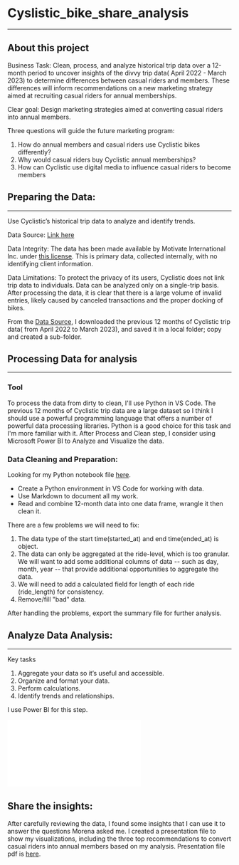 # Cyslistic_bike_share_analysis
---

## About this project

Business Task: Clean, process, and analyze historical trip data over a 12-month period to uncover insights of the divvy trip data( April 2022 - March 2023) to determine differences between casual riders and members. These differences will inform recommendations on a new marketing strategy aimed at recruiting casual riders for annual memberships.

Clear goal: Design marketing strategies aimed at converting casual riders into annual members.

Three questions will guide the future marketing program:
1. How do annual members and casual riders use Cyclistic bikes differently?
2. Why would casual riders buy Cyclistic annual memberships?
3. How can Cyclistic use digital media to influence casual riders to become members

## Preparing the Data: 
---

Use Cyclistic’s historical trip data to analyze and identify trends.

Data Source: [Link here](https://divvy-tripdata.s3.amazonaws.com/index.html)

Data Integrity: The data has been made available by Motivate International Inc. under [this license](https://ride.divvybikes.com/data-license-agreement). This is primary data, collected internally, with no identifying client information.

Data Limitations: To protect the privacy of its users, Cyclistic does not link trip data to individuals. Data can be analyzed only on a single-trip basis. After processing the data, it is clear that there is a large volume of invalid entries, likely caused by canceled transactions and the proper docking of bikes.

From the [Data Source](https://divvy-tripdata.s3.amazonaws.com/index.html), I downloaded the previous 12 months of Cyclistic trip data( from April 2022 to March 2023), and saved it in a local folder; copy and created a sub-folder. 

## Processing Data for analysis
---

### Tool
To process the data from dirty to clean, I'll use Python in VS Code. The previous 12 months of Cyclistic trip data are a large dataset so I think I should use a powerful programming language that offers a number of powerful data processing libraries. Python is a good choice for this task and I'm more familiar with it. After Process and Clean step, I consider using Microsoft Power BI to Analyze and Visualize the data.

### Data Cleaning and Preparation:
Looking for my Python notebook file [here](https://github.com/LucasAnalyst/CaseStudy_Cyclistic/blob/main/Cyclistic_bike_share_clean.ipynb).
- Create a Python environment in VS Code for working with data.
- Use Markdown to document all my work.
- Read and combine 12-month data into one data frame, wrangle it then clean it.
  
There are a few problems we will need to fix:
1. The data type of the start time(started_at) and end time(ended_at) is object.
2. The data can only be aggregated at the ride-level, which is too granular. We will want to add some additional columns of data -- such as day, month, year -- that provide additional opportunities to aggregate the data.
3. We will need to add a calculated field for length of each ride (ride_length) for consistency.
4. Remove/fill "bad" data.

After handling the problems, export the summary file for further analysis.

## Analyze Data Analysis:
---
Key tasks
1. Aggregate your data so it’s useful and accessible.
2. Organize and format your data.
3. Perform calculations.
4. Identify trends and relationships.

I use Power BI for this step.

![Overview](/Overview.pdf)

## Share the insights:

After carefully reviewing the data, I found some insights that I can use it to answer the questions Morena asked me. 
I created a presentation file to show my visualizations, including the three top recommendations to convert casual riders into annual members based on my analysis.
Presentation file pdf is [here](https://docs.google.com/presentation/d/1ySD_ZM-x-Il9xukyiiSo9vt72igBL5nUaizAq0Myg3Y/edit?usp=sharing).
